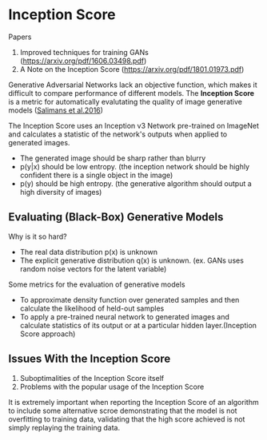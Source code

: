 # Inception Score
Papers
1. Improved techniques for training GANs (https://arxiv.org/pdf/1606.03498.pdf)
2. A Note on the Inception Score (https://arxiv.org/pdf/1801.01973.pdf)

Generative Adversarial Networks lack an objective function, which makes it difficult to compare performance of different models. The **Inception Score** is a metric for automatically evalutating the quality of image generative models ([Salimans et al.2016](https://arxiv.org/pdf/1606.03498.pdf))

The Inception Score uses an Inception v3 Network pre-trained on ImageNet and calculates a statistic of the network's outputs when applied to generated images.

- The generated image should be sharp rather than blurry
- p(y|x) should be low entropy. (the inception network should be highly confident there is a single object in the image)
- p(y) should be high entropy. (the generative algorithm should output a high diversity of images)

## Evaluating (Black-Box) Generative Models
Why is it so hard?
- The real data distribution p(x) is unknown
- The explicit generative distribution q(x) is unknown. (ex. GANs uses random noise vectors for the latent variable)

Some metrics for the evaluation of generative models
- To approximate density function over generated samples and then calculate the likelihood of held-out samples
- To apply a pre-trained neural network to generated images and calculate statistics of its output or at a particular hidden layer.(Inception Score approach)



## Issues With the Inception Score
1. Suboptimalities of the Inception Score itself
2. Problems with the popular usage of the Inception Score

It is extremely important when reporting the Inception Score of an algorithm to include some alternative scroe demonstrating that the model is not overfitting to training data, validating that the high score achieved is not simply replaying the training data.
